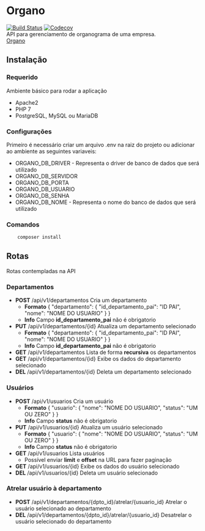# Organo
[![Build Status](https://travis-ci.org/vinyguedess/organo.svg?branch=master)](https://travis-ci.org/vinyguedess/organo)
[![Codecov](https://img.shields.io/codecov/c/github/vinyguedess/organo.svg)](https://codecov.io/gh/vinyguedess/organo)<br />
API para gerenciamento de organograma de uma empresa.<br />
[Organo](http://organo.herokuapp.com)

## Instalação

### Requerido
Ambiente básico para rodar a aplicação
* Apache2
* PHP 7
* PostgreSQL, MySQL ou MariaDB

### Configurações
Primeiro é necessário criar um arquivo .env na raiz do projeto ou adicionar ao ambiente as seguintes variaveis:
* ORGANO_DB_DRIVER - Representa o driver de banco de dados que será utilizado
* ORGANO_DB_SERVIDOR
* ORGANO_DB_PORTA
* ORGANO_DB_USUARIO
* ORGANO_DB_SENHA
* ORGANO_DB_NOME - Representa o nome do banco de dados que será utilizado

### Comandos
```bash
    composer install
```

## Rotas
Rotas contempladas na API


### Departamentos
* **POST** /api/v1/departamentos        Cria um departamento
    * **Formato** { "departamento": { "id_departamento_pai": "ID PAI", "nome": "NOME DO USUARIO" } }
    * **Info** Campo **id_departamento_pai** não é obrigatorio
* **PUT**  /api/v1/departamentos/{id}   Atualiza um departamento selecionado
    * **Formato** { "departamento": { "id_departamento_pai": "ID PAI", "nome": "NOME DO USUARIO" } }
    * **Info** Campo **id_departamento_pai** não é obrigatorio
* **GET**  /api/v1/departamentos        Lista de forma **recursiva** os departamentos
* **GET**  /api/v1/departamentos/{id}   Exibe os dados do departamento selecionado
* **DEL**  /api/v1/departamentos/{id}   Deleta um departamento selecionado

### Usuários
* **POST** /api/v1/usuarios        Cria um usuário
    * **Formato** { "usuario": { "nome": "NOME DO USUARIO", "status": "UM OU ZERO" } }
    * **Info** Campo **status** não é obrigatorio
* **PUT**  /api/v1/usuarios/{id}   Atualiza um usuário selecionado
    * **Formato** { "usuario": { "nome": "NOME DO USUARIO", "status": "UM OU ZERO" } }
    * **Info** Campo **status** não é obrigatorio
* **GET**  /api/v1/usuarios        Lista usuários
    * Possível enviar **limit** e **offset** na URL para fazer paginação
* **GET**  /api/v1/usuarios/{id}   Exibe os dados do usuário selecionado
* **DEL**  /api/v1/usuarios/{id}   Deleta um usuário selecionado

### Atrelar usuário à departamento
* **POST** /api/v1/departamentos/{dpto_id}/atrelar/{usuario_id} Atrelar o usuário selecionado ao departamento<br />
* **DEL**  /api/v1/departamentos/{dpto_id}/atrelar/{usuario_id} Desatrelar o usuário selecionado do departamento
